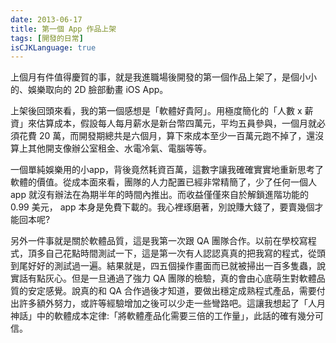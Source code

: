 ```yaml
---
date: 2013-06-17
title: 第一個 App 作品上架
tags: [開發的日常]
isCJKLanguage: true
---
```


上個月有件值得慶賀的事，就是我進職場後開發的第一個作品上架了，是個小小的、娛樂取向的 2D 臉部動畫 iOS App。

上架後回頭來看，我的第一個感想是「軟體好貴阿」。用極度簡化的「人數 x 薪資」來估算成本，假設每人每月薪水是新台幣四萬元，平均五員參與，一個月就必須花費 20 萬，而開發期總共是六個月，算下來成本至少一百萬元跑不掉了，還沒算上其他開支像辦公室租金、水電冷氣、電腦等等。

一個單純娛樂用的小app，背後竟然耗資百萬，這數字讓我確確實實地重新思考了軟體的價值。從成本面來看，團隊的人力配置已經非常精簡了，少了任何一個人 app 就沒有辦法在為期半年的時間內推出。而收益僅僅來自於解鎖進階功能的 0.99 美元， app 本身是免費下載的。我心裡琢磨著，別說賺大錢了，要賣幾個才能回本呢?

另外一件事就是關於軟體品質，這是我第一次跟 QA 團隊合作。以前在學校寫程式，頂多自己花點時間測試一下，這是第一次有人認認真真的把我寫的程式，從頭到尾好好的測試過一遍。結果就是，四五個操作畫面而已就被掃出一百多隻蟲，說實話有點灰心。但是一旦通過了強力 QA 團隊的檢驗，真的會由心底萌生對軟體品質的安定感覺。說真的和 QA 合作過後才知道，要做出穩定成熟程式產品，需要付出許多額外努力，或許等經驗增加之後可以少走一些彎路吧。這讓我想起了「人月神話」中的軟體成本定律:「將軟體產品化需要三倍的工作量」，此話的確有幾分可信。

